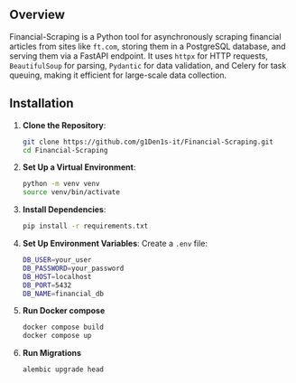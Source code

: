 ## Overview

Financial-Scraping is a Python tool for asynchronously scraping financial articles from sites like `ft.com`, storing them in a PostgreSQL database, and serving them via a FastAPI endpoint. It uses `httpx` for HTTP requests, `BeautifulSoup` for parsing, `Pydantic` for data validation, and Celery for task queuing, making it efficient for large-scale data collection.

## Installation

1. **Clone the Repository**:
   ```bash
   git clone https://github.com/g1Den1s-it/Financial-Scraping.git
   cd Financial-Scraping
   ```

2. **Set Up a Virtual Environment**:
   ```bash
   python -m venv venv
   source venv/bin/activate
   ```

3. **Install Dependencies**:
   ```bash
   pip install -r requirements.txt
   ```

4. **Set Up Environment Variables**:
   Create a `.env` file:
   ```bash
   DB_USER=your_user
   DB_PASSWORD=your_password
   DB_HOST=localhost
   DB_PORT=5432
   DB_NAME=financial_db
   ```

5. **Run Docker compose**
   ```bash
   docker compose build
   docker compose up
   ```

6. **Run Migrations**
   ```bash
   alembic upgrade head
   ```

